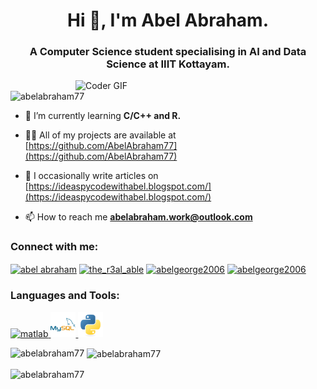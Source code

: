 <h1 align="center">Hi 👋, I'm Abel Abraham.</h1>
<h3 align="center">A Computer Science student specialising in AI and Data Science at IIIT Kottayam.</h3>

<img align="right" alt="Coder GIF" width=400 src="https://cdn.dribbble.com/users/730703/screenshots/6581243/avento.gif"/>

<p align="left"> <img src="https://komarev.com/ghpvc/?username=abelabraham77&label=Profile%20views&color=0e75b6&style=flat" alt="abelabraham77" /> </p>

- 🌱 I’m currently learning **C/C++ and R.**

- 👨‍💻 All of my projects are available at [https://github.com/AbelAbraham77](https://github.com/AbelAbraham77)

- 📝 I occasionally write articles on [https://ideaspycodewithabel.blogspot.com/](https://ideaspycodewithabel.blogspot.com/)

- 📫 How to reach me **abelabraham.work@outlook.com**

<h3 align="left">Connect with me:</h3>
<p align="left">
<a href="https://linkedin.com/in/abel abraham" target="blank"><img align="center" src="https://raw.githubusercontent.com/rahuldkjain/github-profile-readme-generator/master/src/images/icons/Social/linked-in-alt.svg" alt="abel abraham" height="30" width="40" /></a>
<a href="https://instagram.com/the_r3al_able" target="blank"><img align="center" src="https://raw.githubusercontent.com/rahuldkjain/github-profile-readme-generator/master/src/images/icons/Social/instagram.svg" alt="the_r3al_able" height="30" width="40" /></a>
<a href="https://www.hackerrank.com/abelgeorge2006" target="blank"><img align="center" src="https://raw.githubusercontent.com/rahuldkjain/github-profile-readme-generator/master/src/images/icons/Social/hackerrank.svg" alt="abelgeorge2006" height="30" width="40" /></a>
<a href="https://www.leetcode.com/abelgeorge2006" target="blank"><img align="center" src="https://raw.githubusercontent.com/rahuldkjain/github-profile-readme-generator/master/src/images/icons/Social/leet-code.svg" alt="abelgeorge2006" height="30" width="40" /></a>
</p>

<h3 align="left">Languages and Tools:</h3>
<p align="left"> <a href="https://www.mathworks.com/" target="_blank" rel="noreferrer"> <img src="https://upload.wikimedia.org/wikipedia/commons/2/21/Matlab_Logo.png" alt="matlab" width="40" height="40"/> </a> <a href="https://www.mysql.com/" target="_blank" rel="noreferrer"> <img src="https://raw.githubusercontent.com/devicons/devicon/master/icons/mysql/mysql-original-wordmark.svg" alt="mysql" width="40" height="40"/> </a> <a href="https://www.python.org" target="_blank" rel="noreferrer"> <img src="https://raw.githubusercontent.com/devicons/devicon/master/icons/python/python-original.svg" alt="python" width="40" height="40"/> </a> </p>

<p><img align="left" src="https://github-readme-stats.vercel.app/api/top-langs?username=abelabraham77&show_icons=true&locale=en&layout=compact" alt="abelabraham77" /></p>

<p>&nbsp;<img align="center" src="https://github-readme-stats.vercel.app/api?username=abelabraham77&show_icons=true&locale=en" alt="abelabraham77" /></p>

<p><img align="center" src="https://github-readme-streak-stats.herokuapp.com/?user=abelabraham77&" alt="abelabraham77" /></p>

